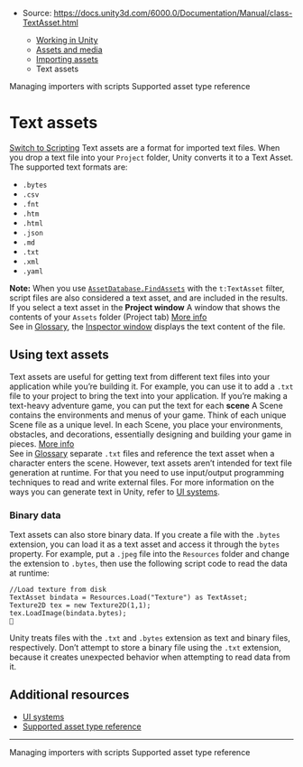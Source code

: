* Source: https://docs.unity3d.com/6000.0/Documentation/Manual/class-TextAsset.html

  * [Working in Unity](https://docs.unity3d.com/6000.0/Documentation/Manual/working-in-unity.html)
  * [Assets and media](https://docs.unity3d.com/6000.0/Documentation/Manual/assets-and-media.html)
  * [Importing assets](https://docs.unity3d.com/6000.0/Documentation/Manual/import-assets.html)
  * Text assets


[](https://docs.unity3d.com/6000.0/Documentation/Manual/ScriptedImporters.html)
Managing importers with scripts
[](https://docs.unity3d.com/6000.0/Documentation/Manual/AssetTypes.html)
Supported asset type reference
# Text assets
[Switch to Scripting](https://docs.unity3d.com/6000.0/Documentation/ScriptReference/TextAsset.html "Go to TextAsset page in the Scripting Reference")
Text assets are a format for imported text files. When you drop a text file into your `Project` folder, Unity converts it to a Text Asset. The supported text formats are:
  * `.bytes`
  * `.csv`
  * `.fnt`
  * `.htm`
  * `.html`
  * `.json`
  * `.md`
  * `.txt`
  * `.xml`
  * `.yaml`


**Note:** When you use [`AssetDatabase.FindAssets`](https://docs.unity3d.com/6000.0/Documentation/ScriptReference/AssetDatabase.FindAssets.html) with the `t:TextAsset` filter, script files are also considered a text asset, and are included in the results.
If you select a text asset in the **Project window** A window that shows the contents of your `Assets` folder (Project tab) [More info](https://docs.unity3d.com/6000.0/Documentation/Manual/ProjectView.html)  
See in [Glossary](https://docs.unity3d.com/6000.0/Documentation/Manual/Glossary.html#Projectwindow), the [Inspector window](https://docs.unity3d.com/6000.0/Documentation/Manual/UsingTheInspector.html) displays the text content of the file.
## Using text assets
Text assets are useful for getting text from different text files into your application while you’re building it. For example, you can use it to add a `.txt` file to your project to bring the text into your application. If you’re making a text-heavy adventure game, you can put the text for each **scene** A Scene contains the environments and menus of your game. Think of each unique Scene file as a unique level. In each Scene, you place your environments, obstacles, and decorations, essentially designing and building your game in pieces. [More info](https://docs.unity3d.com/6000.0/Documentation/Manual/CreatingScenes.html)  
See in [Glossary](https://docs.unity3d.com/6000.0/Documentation/Manual/Glossary.html#Scene) separate `.txt` files and reference the text asset when a character enters the scene. 
However, text assets aren’t intended for text file generation at runtime. For that you need to use input/output programming techniques to read and write external files. For more information on the ways you can generate text in Unity, refer to [UI systems](https://docs.unity3d.com/6000.0/Documentation/Manual/UIToolkits.html).
### Binary data
Text assets can also store binary data. If you create a file with the `.bytes` extension, you can load it as a text asset and access it through the `bytes` property.
For example, put a `.jpeg` file into the `Resources` folder and change the extension to `.bytes`, then use the following script code to read the data at runtime:
```
//Load texture from disk
TextAsset bindata = Resources.Load("Texture") as TextAsset;
Texture2D tex = new Texture2D(1,1);
tex.LoadImage(bindata.bytes); 

```

Unity treats files with the `.txt` and `.bytes` extension as text and binary files, respectively. Don’t attempt to store a binary file using the `.txt` extension, because it creates unexpected behavior when attempting to read data from it.
## Additional resources
  * [UI systems](https://docs.unity3d.com/6000.0/Documentation/Manual/UIToolkits.html)
  * [Supported asset type reference](https://docs.unity3d.com/6000.0/Documentation/Manual/AssetTypes.html)


* * *
[](https://docs.unity3d.com/6000.0/Documentation/Manual/ScriptedImporters.html)
Managing importers with scripts
[](https://docs.unity3d.com/6000.0/Documentation/Manual/AssetTypes.html)
Supported asset type reference
